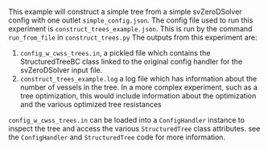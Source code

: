 This example will construct a simple tree from a simple svZeroDSolver config with one outlet `simple_config.json`.
The config file used to run this experiment is `construct_trees_example.json`. This is run by the command `run_from_file` in `construct_trees.py`
The outputs from this experiment are:
1. `config_w_cwss_trees.in`, a pickled file which contains the StructuredTreeBC class linked to the original config handler for the svZeroDSolver input file. 
2. `construct_trees_example.log` a log file which has information about the number of vessels in the tree. In a more complex experiment, such as a tree optimization, this would include information about the optimization and the various optimized tree resistances 

`config_w_cwss_trees.in` can be loaded into a `ConfigHandler` instance to inspect the tree and access the various `StructuredTree` class attributes. see the `ConfigHandler` and `StructuredTree` code for more information.